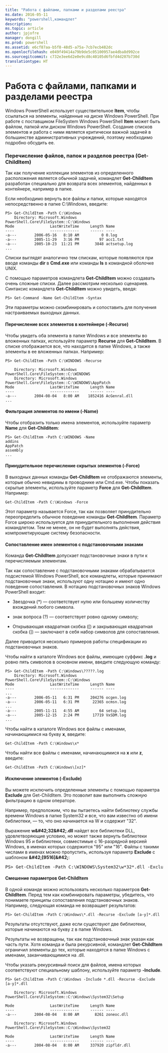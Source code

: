 ```yaml
---
title: "Работа с файлами, папками и разделами реестра"
ms.date: 2016-05-11
keywords: "powershell,командлет"
description: 
ms.topic: article
author: jpjofre
manager: dongill
ms.prod: powershell
ms.assetid: e6cf87aa-b5f8-48d5-a75a-7cb7ecb482dc
ms.openlocfilehash: e049f49414a79b9de5c05100957ae4dba8d992ce
ms.sourcegitcommit: c732e3ee6d2e0e9cd8c40105d6fbfd4d207b730d
translationtype: HT
---
```

# <a name="working-with-files-folders-and-registry-keys"></a>Работа с файлами, папками и разделами реестра
Windows PowerShell использует существительное **Item**, чтобы ссылаться на элементы, найденные на диске Windows PowerShell. При работе с поставщиком FileSystem Windows PowerShell **Item** может быть файлом, папкой или диском Windows PowerShell. Создание списков элементов и работа с ними является критически важной задачей в большинстве административных учреждений, поэтому необходимо подробно обсудить ее.

### <a name="enumerating-files-folders-and-registry-keys-get-childitem"></a>Перечисление файлов, папок и разделов реестра (Get-ChildItem)
Так как получение коллекции элементов из определенного расположения является обычной задачей, командлет **Get-ChildItem** разработан специально для возврата всех элементов, найденных в контейнере, например в папке.

Если необходимо вернуть все файлы и папки, которые находятся непосредственно в папке C:\\Windows, введите:

```
PS> Get-ChildItem -Path C:\Windows
    Directory: Microsoft.Windows PowerShell.Core\FileSystem::C:\Windows
Mode                LastWriteTime     Length Name
----                -------------     ------ ----
-a---        2006-05-16   8:10 AM          0 0.log
-a---        2005-11-29   3:16 PM         97 acc1.txt
-a---        2005-10-23  11:21 PM       3848 actsetup.log
...
```

Списки выглядят аналогично тем спискам, которые появляются при вводе команды **dir** в **Cmd.exe** или команды **ls** в командной оболочке UNIX.

С помощью параметров командлета **Get-ChildItem** можно создавать очень сложные списки. Далее рассмотрим несколько сценариев. Синтаксис командлета **Get-ChildItem** можно увидеть, введя:

```
PS> Get-Command -Name Get-ChildItem -Syntax
```

Эти параметры можно скомбинировать и сопоставить для получения настраиваемых выходных данных.

#### <a name="listing-all-contained-items--recurse"></a>Перечисление всех элементов в контейнере (-Recurse)
Чтобы увидеть оба элемента в папке Windows и все элементы во вложенных папках, используйте параметр **Recurse** для **Get-ChildItem**. В списке отображается все, что находится в папке Windows, а также элементы в ее вложенных папках. Например:

```
PS> Get-ChildItem -Path C:\WINDOWS -Recurse

    Directory: Microsoft.Windows PowerShell.Core\FileSystem::C:\WINDOWS
    Directory: Microsoft.Windows PowerShell.Core\FileSystem::C:\WINDOWS\AppPatch
Mode                LastWriteTime     Length Name
----                -------------     ------ ----
-a---        2004-08-04   8:00 AM    1852416 AcGenral.dll
...
```

#### <a name="filtering-items-by-name--name"></a>Фильтрация элементов по имени (-Name)
Чтобы отобразить только имена элементов, используйте параметр **Name** для **Get-Childitem**:

```
PS> Get-ChildItem -Path C:\WINDOWS -Name
addins
AppPatch
assembly
...
```

#### <a name="forcibly-listing-hidden-items--force"></a>Принудительное перечисление скрытых элементов (-Force)
В выходных данных команды **Get-ChildItem** не отображаются элементы, которые обычно невидимы в проводнике или Cmd.exe. Чтобы показать скрытые элементы, используйте параметр **Force** для **Get-ChildItem**. Например:

```
Get-ChildItem -Path C:\Windows -Force
```

Этот параметр называется Force, так как позволяет принудительно переопределить обычное поведение команды **Get-ChildItem**. Параметр Force широко используется для принудительного выполнения действия командлетом. Тем не менее, он не будет выполнять действия, компрометирующие систему безопасности.

#### <a name="matching-item-names-with-wildcards"></a>Сопоставление имен элементов с подстановочными знаками
Команда **Get-ChildItem** допускает подстановочные знаки в пути к перечисляемым элементам.

Так как сопоставление с подстановочными знаками обрабатывается подсистемой Windows PowerShell, все командлеты, которые принимают подстановочные знаки, используют одну нотацию и имеют одно поведение сопоставления. В нотацию подстановочных знаков Windows PowerShell входит:

-   Звездочка (\*) — соответствует нулю или большему количеству вхождений любого символа.

-   знак вопроса (?) — соответствует ровно одному символу;

-   Открывающая квадратная скобка (\[) и закрывающая квадратная скобка (]) — заключают в себя набор символов для сопоставления.

Далее приводится несколько примеров работы спецификации из подстановочных знаков.

Чтобы найти в каталоге Windows все файлы, имеющие суффикс **.log** и ровно пять символов в основном имени, введите следующую команду:

```
PS> Get-ChildItem -Path C:\Windows\?????.log
    Directory: Microsoft.Windows PowerShell.Core\FileSystem::C:\Windows
Mode                LastWriteTime     Length Name
----                -------------     ------ ----
...
-a---        2006-05-11   6:31 PM     204276 ocgen.log
-a---        2006-05-11   6:31 PM      22365 ocmsn.log
...
-a---        2005-11-11   4:55 AM         64 setup.log
-a---        2005-12-15   2:24 PM      17719 VxSDM.log
...
```

Чтобы найти в каталоге Windows все файлы с именами, начинающимися на букву **x**, введите:

```
Get-ChildItem -Path C:\Windows\x*
```

Чтобы найти все файлы с именами, начинающимися на **x** или **z**, введите:

```
Get-ChildItem -Path C:\Windows\[xz]*
```

#### <a name="excluding-items--exclude"></a>Исключение элементов (-Exclude)
Вы можете исключить определенные элементы с помощью параметра **Exclude** для Get-ChildItem. Это позволит вам выполнить сложную фильтрацию в одном операторе.

Например, предположим, что вы пытаетесь найти библиотеку службы времени Windows в папке System32 и все, что вам известно об имени библиотеки, — то, что оно начинается на W и содержит "32".

Выражение **w\&#42;32\&#42;.dll** найдет все библиотеки DLL, удовлетворяющие условию, но может также вернуть библиотеки Windows 95 и библиотеки, совместимые с 16-разрядной версией Windows, в именах которых содержится "95" или "16". Файлы с такими числами в именах можно пропустить, используя параметр **Exclude** с шаблоном **\&#42;\[9516]\&#42;**:

<pre>PS> Get-ChildItem -Path C:\WINDOWS\System32\w*32*.dll -Exclude *[9516]* Directory: Microsoft.PowerShell.Core\FileSystem::C:\WINDOWS\System32 Mode                LastWriteTime     Length Name ----                -------------     ------ ---- -a---        2004-08-04   8:00 AM     174592 w32time.dll -a---        2004-08-04   8:00 AM      22016 w32topl.dll -a---        2004-08-04   8:00 AM     101888 win32spl.dll -a---        2004-08-04   8:00 AM     172032 wldap32.dll -a---        2004-08-04   8:00 AM     264192 wow32.dll -a---        2004-08-04   8:00 AM      82944 ws2_32.dll -a---        2004-08-04   8:00 AM      42496 wsnmp32.dll -a---        2004-08-04   8:00 AM      22528 wsock32.dll -a---        2004-08-04   8:00 AM      18432 wtsapi32.dll</pre>

#### <a name="mixing-get-childitem-parameters"></a>Смешение параметров Get-ChildItem
В одной команде можно использовать несколько параметров **Get-ChildItem**. Перед тем как комбинировать параметры, убедитесь, что понимаете принципы сопоставления подстановочных знаков. Например, следующая команда не возвращает результатов:

```
PS> Get-ChildItem -Path C:\Windows\*.dll -Recurse -Exclude [a-y]*.dll
```

Результаты отсутствуют, даже если существуют две библиотеки, которые начинаются на букву z в папке Windows.

Результаты не возвращены, так как подстановочный знак указан как часть пути. Хотя команда и была рекурсивной, командлет **Get-ChildItem** ограничил элементы до тех, которые находятся в папке Windows с именами, заканчивающимися на .dll.

Чтобы указать рекурсивный поиск для файлов, имена которых соответствуют специальному шаблону, используйте параметр **-Include**.

```
PS> Get-ChildItem -Path C:\Windows -Include *.dll -Recurse -Exclude [a-y]*.dll

    Directory: Microsoft.Windows PowerShell.Core\FileSystem::C:\Windows\System32\Setup

Mode                LastWriteTime     Length Name
----                -------------     ------ ----
-a---        2004-08-04   8:00 AM       8261 zoneoc.dll

    Directory: Microsoft.Windows PowerShell.Core\FileSystem::C:\Windows\System32

Mode                LastWriteTime     Length Name
----                -------------     ------ ----
-a---        2004-08-04   8:00 AM     337920 zipfldr.dll
```

